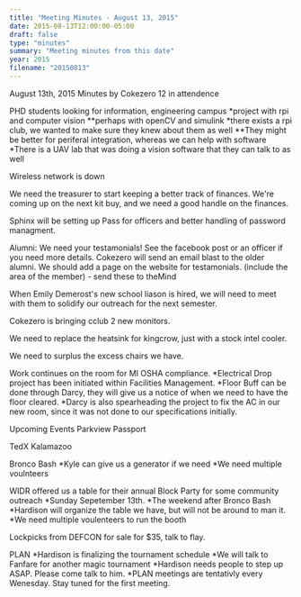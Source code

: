 ```yaml
---
title: "Meeting Minutes - August 13, 2015"
date: 2015-08-13T12:00:00-05:00
draft: false
type: "minutes"
summary: "Meeting minutes from this date"
year: 2015
filename: "20150813"
---
```


August 13th, 2015
Minutes by Cokezero
12 in attendence


PHD students looking for information, engineering campus
*project with rpi and computer vision
**perhaps with openCV and simulink
*there exists a rpi club, we wanted to make sure they knew about them as well
**They might be better for periferal integration, whereas we can help with software
*There is a UAV lab that was doing a vision software that they can talk to as well

Wireless network is down

We need the treasurer to start keeping a better track of finances. 
We're coming up on the next kit buy, and we need a good handle on the finances.

Sphinx will be setting up Pass for officers and better handling of password managment.

Alumni: We need your testamonials! See the facebook post or an officer if you need more details. 
Cokezero will send an email blast to the older alumni. 
We should add a page on the website for testamonials. (include the area of the member) - send these to theMind

When Emily Demerost's new school liason is hired, we will need to meet with them to solidify our outreach for the next semester. 

Cokezero is bringing cclub 2 new monitors. 

We need to replace the heatsink for kingcrow, just with a stock intel cooler. 

We need to surplus the excess chairs we have.

Work continues on the room for MI OSHA compliance. 
*Electrical Drop project has been initiated within Facilities Management.
*Floor Buff can be done through Darcy, they will give us a notice of when we need to have the floor cleared. 
*Darcy is also spearheading the project to fix the AC in our new room, since it was not done to our specifications initially. 

Upcoming Events
Parkview Passport

TedX Kalamazoo

Bronco Bash
*Kyle can give us a generator if we need
*We need multiple voulnteers

WIDR offered us a table for their annual Block Party for some community outreach
*Sunday Sepetember 13th. 
*The weekend after Bronco Bash
*Hardison will organize the table we have, but will not be around to man it. 
*We need multiple voulenteers to run the booth

Lockpicks from DEFCON for sale for $35, talk to flay.

PLAN
*Hardison is finalizing the tournament schedule
*We will talk to Fanfare for another magic tournament
*Hardison needs people to step up ASAP. Please come talk to him. 
*PLAN meetings are tentativly every Wenesday. Stay tuned for the first meeting. 

  
